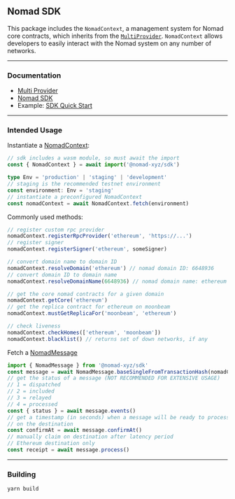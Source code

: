 ## Nomad SDK

This package includes the `NomadContext`, a management system for Nomad core
contracts, which inherits from the [`MultiProvider`](https://www.npmjs.com/package/@nomad-xyz/multi-provider). `NomadContext` allows
developers to easily interact with the Nomad system on any number of networks.

-------------------------

### Documentation
 - [Multi Provider](https://docs.nomad.xyz/multi-provider/)
 - [Nomad SDK](https://docs.nomad.xyz/sdk/)
 - Example: [SDK Quick Start](https://github.com/nomad-xyz/examples/tree/main/packages/sdk-quickstart)

-------------------------

### Intended Usage

Instantiate a [NomadContext](https://docs.nomad.xyz/sdk/classes/nomadcontext):

```ts
// sdk includes a wasm module, so must await the import
const { NomadContext } = await import('@nomad-xyz/sdk')

type Env = 'production' | 'staging' | 'development'
// staging is the recommended testnet environment
const environment: Env = 'staging'
// instantiate a preconfigured NomadContext
const nomadContext = await NomadContext.fetch(environment)
```

Commonly used methods:

```ts
// register custom rpc provider
nomadContext.registerRpcProvider('ethereum', 'https://...')
// register signer
nomadContext.registerSigner('ethereum', someSigner)

// convert domain name to domain ID
nomadContext.resolveDomain('ethereum') // nomad domain ID: 6648936
// convert domain ID to domain name
nomadContext.resolveDomainName(6648936) // nomad domain name: ethereum

// get the core nomad contracts for a given domain
nomadContext.getCore('ethereum')
// get the replica contract for ethereum on moonbeam
nomadContext.mustGetReplicaFor('moonbeam', 'ethereum')

// check liveness
nomadContext.checkHomes(['ethereum', 'moonbeam'])
nomadContext.blacklist() // returns set of down networks, if any
```

Fetch a [NomadMessage](https://docs.nomad.xyz/sdk/classes/nomadmessage)

```ts
import { NomadMessage } from '@nomad-xyz/sdk'
const message = await NomadMessage.baseSingleFromTransactionHash(nomadContext, 'ethereum', '0x1234...')
// get the status of a message (NOT RECOMMENDED FOR EXTENSIVE USAGE)
// 1 = dispatched
// 2 = included
// 3 = relayed
// 4 = processed
const { status } = await message.events()
// get a timestamp (in seconds) when a message will be ready to process
// on the destination
const confirmAt = await message.confirmAt()
// manually claim on destination after latency period
// Ethereum destination only
const receipt = await message.process()
```

-------------------------

### Building

```
yarn build
```
